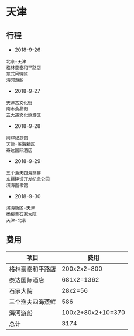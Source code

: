 # 天津
## 行程
* 2018-9-26
```
北京-天津
格林豪泰和平路店
意式风情区
海河游船
```
* 2018-9-27
```
天津古文化街
南市食品街
五大道文化旅游区
```
* 2018-9-28
```
周邓纪念馆
天津-滨海新区
泰达国际酒店
```
* 2018-9-29
```
三个渔夫四海蒸鲜
东疆建设开发纪念公园
滨海图书馆
```
* 2018-9-30
```
滨海新区-天津
杨柳青石家大院
天津-北京
```
## 费用
|项目|费用|
|-|-|
|格林豪泰和平路店|200x2x2=800|
|泰达国际酒店|681x2=1362|
|石家大院|28x2=56|
|三个渔夫四海蒸鲜|586|
|海河游船|100x2+80x2+10=370|
|总计|3174|


